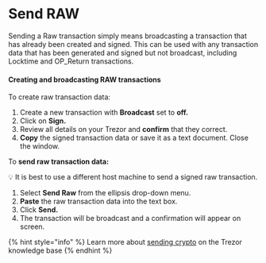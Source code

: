 # Send RAW

Sending a Raw transaction simply means broadcasting a transaction that has already been created and signed. This can be used with any transaction data that has been generated and signed but not broadcast, including Locktime and OP\_Return transactions.

#### Creating and broadcasting RAW transactions

To create raw transaction data:

1. Create a new transaction with **Broadcast** set to **off.**
2. Click on **Sign.**
3. Review all details on your Trezor and **confirm** that they correct.
4. **Copy** the signed transaction data or save it as a text document. Close the window.

To **send raw transaction data:**

💡 It is best to use a different host machine to send a signed raw transaction.

1. Select **Send Raw** from the ellipsis drop-down menu.&#x20;
2. **Paste** the raw transaction data into the text box.
3. Click **Send.**
4. The transaction will be broadcast and a confirmation will appear on screen.

{% hint style="info" %}
Learn more about [sending crypto](https://trezor.io/learn/a/send-crypto-in-trezor-suite-app) on the Trezor knowledge base
{% endhint %}
